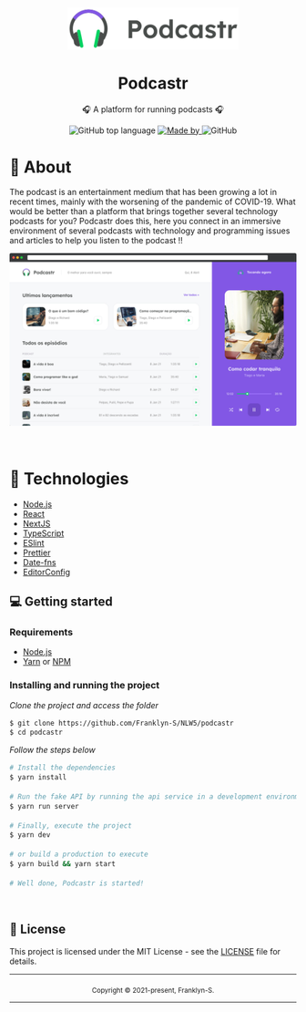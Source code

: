 <div align="center">
  <img src="public/logo.svg" width="300" />
  <h1>Podcastr</h1>
  <p>🎧 A platform for running podcasts 🎧</p>
  <p>
    <img alt="GitHub top language" src="https://img.shields.io/github/languages/top/Franklyn-S/NLW5/podcastr?color=%232196F3">
    <a href="https://www.linkedin.com/in/franklyn-s-178489125/" target="_blank" rel="noopener noreferrer">
      <img alt="Made by" src="https://img.shields.io/badge/made%20by-Franklyn%20Seabra-%232196F3">
    </a>          
    <img alt="GitHub" src="https://img.shields.io/github/license/Franklyn-S/NLW5/podcastr?color=%232196F3">
  </p>
</div>

# 👀 About

The podcast is an entertainment medium that has been growing a lot in recent times, mainly with the worsening of the pandemic of COVID-19. What would be better than a platform that brings together several technology podcasts for you? Podcastr does this, here you connect in an immersive environment of several podcasts with technology and programming issues and articles to help you listen to the podcast !!

<div align="center">
  <img src="public/cover.png" width="700" /> 
</div>

<br>
<br>


# 🚀 Technologies

  - [Node.js](https://nodejs.org/en/)
  - [React](https://pt-br.reactjs.org/)
  - [NextJS](https://nextjs.org/)
  - [TypeScript](https://www.typescriptlang.org/)
  - [ESlint](https://eslint.org/)
  - [Prettier](https://prettier.io/)
  - [Date-fns](https://date-fns.org/)
  - [EditorConfig](https://editorconfig.org/)


## 💻 Getting started

### Requirements

- [Node.js](https://nodejs.org/en/)
- [Yarn](https://classic.yarnpkg.com/) or [NPM](https://www.npmjs.com/)

### Installing and running the project

*Clone the project and access the folder*

```bash
$ git clone https://github.com/Franklyn-S/NLW5/podcastr 
$ cd podcastr
```

*Follow the steps below*

```bash
# Install the dependencies
$ yarn install

# Run the fake API by running the api service in a development environment :)
$ yarn run server

# Finally, execute the project
$ yarn dev

# or build a production to execute
$ yarn build && yarn start

# Well done, Podcastr is started!
```
<br>

## 📝 License

This project is licensed under the MIT License - see the [LICENSE](LICENSE) file for details.

<hr>
<div align="center">
  <sub>Copyright © 2021-present, Franklyn-S.</sub>
</div>
<hr>